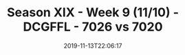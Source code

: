 ---
title: Season XIX - Week 9 (11/10) - DCGFFL - 7026 vs 7020
teams_score:
- team: 7026
  score: 20
- team: 7020
  score: 0
mvp: Haley, Andy
game-ball: Stephen, Trey
sportsperson: Sean, Andy
season: 19
week: 9
date: '2019-11-13T22:06:17'
pageid: season-xix-week-9-11-10-7026-vs-7020
---
